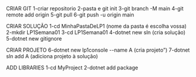 CRIAR GIT
1-criar repositorio
2-pasta e git init
3-git branch -M main
4-git remote add origin 
5-git pull
6-git push -u origin main

CRIAR SOLUÇÃO
1-cd MinhaPastaDeLP1 (nome da pasta é escolha vossa)
2-mkdir LP1Semana01
3-cd LP1Semana01
4-dotnet new sln (cria solução)
5-dotnet new gitignore

CRIAR PROJETO
6-dotnet new lp1console --name A
(cria projeto”)
7-dotnet sln add A 
(adiciona projeto à solução)

ADD LIBRARIES
1-cd MyProject
2-dotnet add package <biblioteca>
